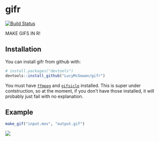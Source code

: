 
<!-- README.md is generated from README.Rmd. Please edit that file -->
gifr
====

[![Build Status](https://travis-ci.org/LucyMcGowan/gifr.svg?branch=master)](https://travis-ci.org/LucyMcGowan/gifr)

MAKE GIFS IN R!

Installation
------------

You can install gifr from github with:

``` r
# install.packages("devtools")
devtools::install_github("LucyMcGowan/gifr")
```

You must have [`ffmpeg`](https://www.ffmpeg.org) and [`gifsicle`](https://www.lcdf.org/gifsicle/) installed. This is super under contstruction, so at the moment, if you don't have those installed, it will probably just fail with no explanation.

Example
-------

``` r
make_gif("input.mov", "output.gif")
```

![](https://thesavvyreader2014.files.wordpress.com/2016/07/excited.gif)

